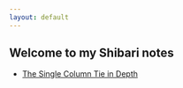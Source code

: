 ```yaml
---
layout: default
---
```


## Welcome to my Shibari notes ##

  * [The Single Column Tie in Depth](https://rationaldom.com/shibari/notes_sct.html)
